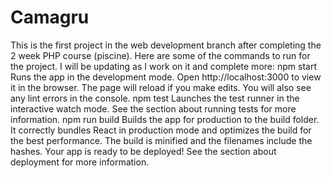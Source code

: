 # Camagru
This is the first project in the web development branch after completing the 2 week PHP course (piscine). Here are some of the commands to run for the project. I will be updating as I work on it and complete more:  npm start Runs the app in the development mode. Open http://localhost:3000 to view it in the browser.  The page will reload if you make edits. You will also see any lint errors in the console.  npm test Launches the test runner in the interactive watch mode. See the section about running tests for more information.  npm run build Builds the app for production to the build folder. It correctly bundles React in production mode and optimizes the build for the best performance.  The build is minified and the filenames include the hashes. Your app is ready to be deployed!  See the section about deployment for more information.
